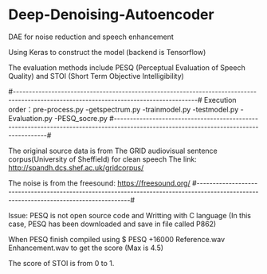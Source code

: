 # Deep-Denoising-Autoencoder
DAE for noise reduction and speech enhancement

Using Keras to construct the model (backend is Tensorflow)

The evaluation methods include PESQ (Perceptual Evaluation of Speech Quality) and STOI (Short Term Objective Intelligibility)


#---------------------------------------------------------------------------------------------------------------------------------------#
Execution order：pre-process.py -getspectrum.py -trainmodel.py -testmodel.py -Evaluation.py -PESQ_socre.py
#---------------------------------------------------------------------------------------------------------------------------------------#

The original source data is from The GRID audiovisual sentence corpus(University of Sheffield) for clean speech
The link: http://spandh.dcs.shef.ac.uk/gridcorpus/

The noise is from the freesound: https://freesound.org/ 
#---------------------------------------------------------------------------------------------------------------------------------------#

Issue:
PESQ is not open source code and Writting with C language (In this case, PESQ has been downloaded and save in file called P862)

When PESQ finish compiled using $ PESQ +16000 Reference.wav Enhancement.wav to get the score (Max is 4.5)

The score of STOI is from 0 to 1.
